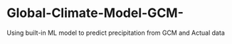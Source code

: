 # Global-Climate-Model-GCM-
Using built-in ML model to predict precipitation from GCM and Actual data
